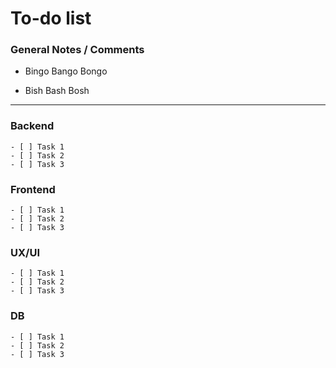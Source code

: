# To-do list

### General Notes / Comments

- Bingo Bango Bongo

- Bish Bash Bosh


---
### Backend

    - [ ] Task 1
    - [ ] Task 2
    - [ ] Task 3

### Frontend

    - [ ] Task 1
    - [ ] Task 2
    - [ ] Task 3

### UX/UI

    - [ ] Task 1
    - [ ] Task 2
    - [ ] Task 3

### DB

    - [ ] Task 1
    - [ ] Task 2
    - [ ] Task 3

